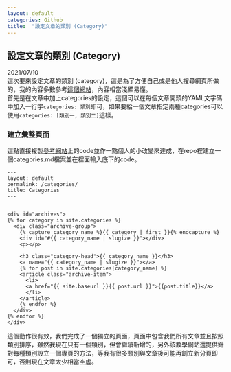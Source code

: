 ```yaml
---
layout: default
categories: Github
title:  "設定文章的類別 (Category)"
---
```

## 設定文章的類別 (Category)  
2021/07/10  
這次要來設定文章的類別 (category)，這是為了方便自己或是他人搜尋網頁所做的，我的內容多數參考<a href="https://blog.webjeda.com/jekyll-categories/" target="_blank">這個網站</a>，內容相當淺顯易懂。  
首先是在文章中加上categories的設定，這個可以在每個文章開頭的YAML文字碼中加入一行字`categories: 類別`即可，如果要給一個文章指定兩種categories可以使用`categories: [類別一, 類別二]`這樣。  

### 建立彙整頁面  
這點直接複製<a href="https://blog.webjeda.com/jekyll-categories/" target="_blank">參考網站</a>上的code並作一點個人的小改變來達成，在repo裡建立一個categories.md檔案並在裡面輸入底下的code。  
```
---
layout: default
permalink: /categories/
title: Categories
---


<div id="archives">
{% for category in site.categories %}
  <div class="archive-group">
    {% capture category_name %}{{ category | first }}{% endcapture %}
    <div id="#{{ category_name | slugize }}"></div>
    <p></p>

    <h3 class="category-head">{{ category_name }}</h3>
    <a name="{{ category_name | slugize }}"></a>
    {% for post in site.categories[category_name] %}
    <article class="archive-item">
      <li>
      <a href="{{ site.baseurl }}{{ post.url }}">{{post.title}}</a>
      </li>
    </article>
    {% endfor %}
  </div>
{% endfor %}
</div>
```
這個動作很有效，我們完成了一個獨立的頁面，頁面中包含我們所有文章並且按照類別排序，雖然我現在只有一個類別，但會繼續新增的，另外該教學網站還提供針對每種類別設立一個專頁的方法，等我有很多類別與文章後可能再創立新分頁即可，否則現在文章太少相當空虛。



